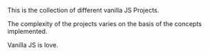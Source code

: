 This is the collection of different vanilla JS Projects.

The complexity of the projects varies on the basis of the concepts implemented.

Vanilla JS is love.